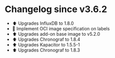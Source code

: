# Changelog since v3.6.2
- ⬆ Upgrades InfluxDB to 1.8.0 
- 🔨 Implement OCI image specification on labels 
- ⬆ Upgrades add-on base image to v5.2.0 
- ⬆ Upgrades Chronograf to 1.8.4 
- ⬆ Upgrades Kapacitor to 1.5.5-1 
- ⬆ Upgrades Chronograf to 1.8.3 
